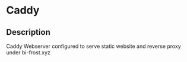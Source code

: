 # Caddy

## Description
Caddy Webserver configured to serve static website and reverse proxy under bi-frost.xyz